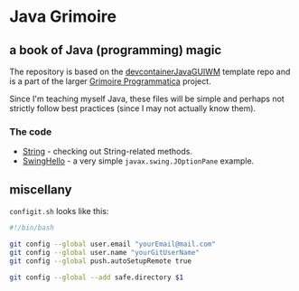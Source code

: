 # Java Grimoire

## a book of Java (programming) magic

The repository is based on the [devcontainerJavaGUIWM](`https://github.com/WalterMarch/devcontainerJavaGUIWM`) template repo and is a part of the larger [Grimoire Programmatica](https://github.com/WalterMarch/grimoireprogrammatica) project.

Since I'm teaching myself Java, these files will be simple and perhaps not strictly follow best practices (since I may not actually know them).

### The code

* [String](./String/) - checking out String-related methods.
* [SwingHello](./SwingHello/) - a very simple `javax.swing.JOptionPane` example.

## miscellany

`configit.sh` looks like this:

```bash
#!/bin/bash

git config --global user.email "yourEmail@mail.com"
git config --global user.name "yourGitUserName"
git config --global push.autoSetupRemote true

git config --global --add safe.directory $1
```
